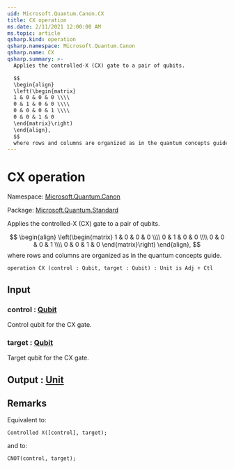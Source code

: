 ```yaml
---
uid: Microsoft.Quantum.Canon.CX
title: CX operation
ms.date: 2/11/2021 12:00:00 AM
ms.topic: article
qsharp.kind: operation
qsharp.namespace: Microsoft.Quantum.Canon
qsharp.name: CX
qsharp.summary: >-
  Applies the controlled-X (CX) gate to a pair of qubits.

  $$
  \begin{align}
  \left(\begin{matrix}
  1 & 0 & 0 & 0 \\\\
  0 & 1 & 0 & 0 \\\\
  0 & 0 & 0 & 1 \\\\
  0 & 0 & 1 & 0
  \end{matrix}\right)
  \end{align},
  $$
  where rows and columns are organized as in the quantum concepts guide.
---
```


# CX operation

Namespace: [Microsoft.Quantum.Canon](xref:Microsoft.Quantum.Canon)

Package: [Microsoft.Quantum.Standard](https://nuget.org/packages/Microsoft.Quantum.Standard)


Applies the controlled-X (CX) gate to a pair of qubits.$$\begin{align}\left(\begin{matrix}1 & 0 & 0 & 0 \\\\0 & 1 & 0 & 0 \\\\0 & 0 & 0 & 1 \\\\0 & 0 & 1 & 0\end{matrix}\right)\end{align},$$where rows and columns are organized as in the quantum concepts guide.

```qsharp
operation CX (control : Qubit, target : Qubit) : Unit is Adj + Ctl
```


## Input

### control : [Qubit](xref:microsoft.quantum.lang-ref.qubit)

Control qubit for the CX gate.


### target : [Qubit](xref:microsoft.quantum.lang-ref.qubit)

Target qubit for the CX gate.



## Output : [Unit](xref:microsoft.quantum.lang-ref.unit)



## Remarks

Equivalent to:```qsharpControlled X([control], target);```and to:```qsharpCNOT(control, target);```